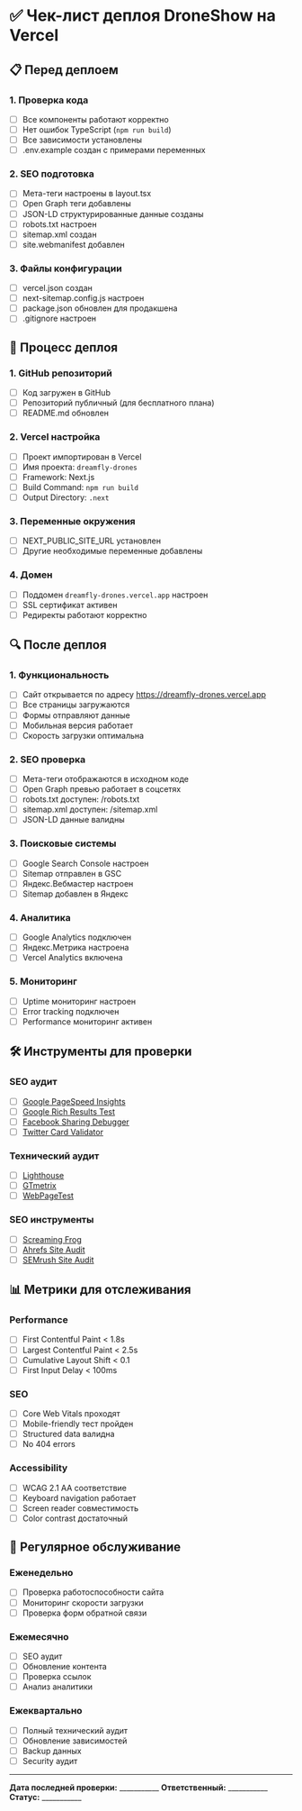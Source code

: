 
# ✅ Чек-лист деплоя DroneShow на Vercel

## 📋 Перед деплоем

### 1. Проверка кода
- [ ] Все компоненты работают корректно
- [ ] Нет ошибок TypeScript (`npm run build`)
- [ ] Все зависимости установлены
- [ ] .env.example создан с примерами переменных

### 2. SEO подготовка
- [ ] Мета-теги настроены в layout.tsx
- [ ] Open Graph теги добавлены
- [ ] JSON-LD структурированные данные созданы
- [ ] robots.txt настроен
- [ ] sitemap.xml создан
- [ ] site.webmanifest добавлен

### 3. Файлы конфигурации
- [ ] vercel.json создан
- [ ] next-sitemap.config.js настроен
- [ ] package.json обновлен для продакшена
- [ ] .gitignore настроен

## 🚀 Процесс деплоя

### 1. GitHub репозиторий
- [ ] Код загружен в GitHub
- [ ] Репозиторий публичный (для бесплатного плана)
- [ ] README.md обновлен

### 2. Vercel настройка
- [ ] Проект импортирован в Vercel
- [ ] Имя проекта: `dreamfly-drones`
- [ ] Framework: Next.js
- [ ] Build Command: `npm run build`
- [ ] Output Directory: `.next`

### 3. Переменные окружения
- [ ] NEXT_PUBLIC_SITE_URL установлен
- [ ] Другие необходимые переменные добавлены

### 4. Домен
- [ ] Поддомен `dreamfly-drones.vercel.app` настроен
- [ ] SSL сертификат активен
- [ ] Редиректы работают корректно

## 🔍 После деплоя

### 1. Функциональность
- [ ] Сайт открывается по адресу https://dreamfly-drones.vercel.app
- [ ] Все страницы загружаются
- [ ] Формы отправляют данные
- [ ] Мобильная версия работает
- [ ] Скорость загрузки оптимальна

### 2. SEO проверка
- [ ] Мета-теги отображаются в исходном коде
- [ ] Open Graph превью работает в соцсетях
- [ ] robots.txt доступен: /robots.txt
- [ ] sitemap.xml доступен: /sitemap.xml
- [ ] JSON-LD данные валидны

### 3. Поисковые системы
- [ ] Google Search Console настроен
- [ ] Sitemap отправлен в GSC
- [ ] Яндекс.Вебмастер настроен
- [ ] Sitemap добавлен в Яндекс

### 4. Аналитика
- [ ] Google Analytics подключен
- [ ] Яндекс.Метрика настроена
- [ ] Vercel Analytics включена

### 5. Мониторинг
- [ ] Uptime мониторинг настроен
- [ ] Error tracking подключен
- [ ] Performance мониторинг активен

## 🛠 Инструменты для проверки

### SEO аудит
- [ ] [Google PageSpeed Insights](https://pagespeed.web.dev/)
- [ ] [Google Rich Results Test](https://search.google.com/test/rich-results)
- [ ] [Facebook Sharing Debugger](https://developers.facebook.com/tools/debug/)
- [ ] [Twitter Card Validator](https://cards-dev.twitter.com/validator)

### Технический аудит
- [ ] [Lighthouse](https://lighthouse-dot-webdotdevsite.appspot.com//lh/html)
- [ ] [GTmetrix](https://gtmetrix.com/)
- [ ] [WebPageTest](https://www.webpagetest.org/)

### SEO инструменты
- [ ] [Screaming Frog](https://www.screamingfrog.co.uk/seo-spider/)
- [ ] [Ahrefs Site Audit](https://ahrefs.com/site-audit)
- [ ] [SEMrush Site Audit](https://www.semrush.com/features/site-audit/)

## 📊 Метрики для отслеживания

### Performance
- [ ] First Contentful Paint < 1.8s
- [ ] Largest Contentful Paint < 2.5s
- [ ] Cumulative Layout Shift < 0.1
- [ ] First Input Delay < 100ms

### SEO
- [ ] Core Web Vitals проходят
- [ ] Mobile-friendly тест пройден
- [ ] Structured data валидна
- [ ] No 404 errors

### Accessibility
- [ ] WCAG 2.1 AA соответствие
- [ ] Keyboard navigation работает
- [ ] Screen reader совместимость
- [ ] Color contrast достаточный

## 🔄 Регулярное обслуживание

### Еженедельно
- [ ] Проверка работоспособности сайта
- [ ] Мониторинг скорости загрузки
- [ ] Проверка форм обратной связи

### Ежемесячно
- [ ] SEO аудит
- [ ] Обновление контента
- [ ] Проверка ссылок
- [ ] Анализ аналитики

### Ежеквартально
- [ ] Полный технический аудит
- [ ] Обновление зависимостей
- [ ] Backup данных
- [ ] Security аудит

---

**Дата последней проверки:** ___________
**Ответственный:** ___________
**Статус:** ___________
